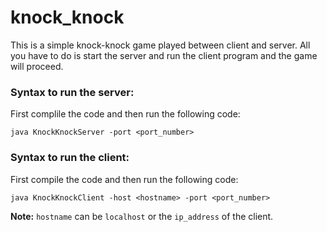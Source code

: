 # knock_knock

This is a simple knock-knock game played between client and server. All you have to do is start the server and run the client program and the game will proceed.

### Syntax to run the server:
First complile the code and then run the following code: 
```
java KnockKnockServer -port <port_number>
```

### Syntax to run the client:
First compile the code and then run the following code:
```
java KnockKnockClient -host <hostname> -port <port_number>
```

**Note:** `hostname` can be `localhost` or the `ip_address` of the client.

